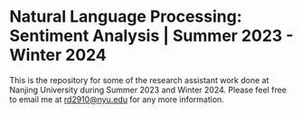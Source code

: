 # Natural Language Processing: Sentiment Analysis | Summer 2023 - Winter 2024
This is the repository for some of the research assistant work done at Nanjing University during Summer 2023 and Winter 2024. Please feel free to email me at rd2910@nyu.edu for any more information.

